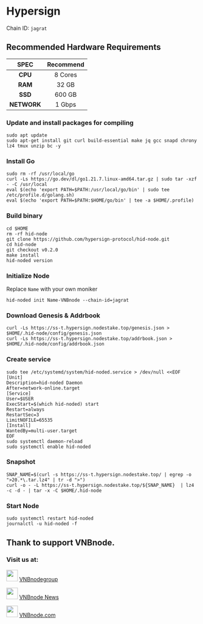 # Hypersign
Chain ID: `jagrat`

## Recommended Hardware Requirements

|   SPEC      |       Recommend          |
| :---------: | :-----------------------:|
|   **CPU**   |        8 Cores           |
|   **RAM**   |        32 GB             |
|   **SSD**   |        600 GB            |
| **NETWORK** |        1 Gbps            |

### Update and install packages for compiling
```
sudo apt update
sudo apt-get install git curl build-essential make jq gcc snapd chrony lz4 tmux unzip bc -y
```

### Install Go
```
sudo rm -rf /usr/local/go
curl -Ls https://go.dev/dl/go1.21.7.linux-amd64.tar.gz | sudo tar -xzf - -C /usr/local
eval $(echo 'export PATH=$PATH:/usr/local/go/bin' | sudo tee /etc/profile.d/golang.sh)
eval $(echo 'export PATH=$PATH:$HOME/go/bin' | tee -a $HOME/.profile)
```

### Build binary
```
cd $HOME
rm -rf hid-node
git clone https://github.com/hypersign-protocol/hid-node.git
cd hid-node
git checkout v0.2.0
make install
hid-noded version
```

### Initialize Node
Replace `Name` with your own moniker
```
hid-noded init Name-VNBnode --chain-id=jagrat
```

### Download Genesis & Addrbook
```
curl -Ls https://ss-t.hypersign.nodestake.top/genesis.json > $HOME/.hid-node/config/genesis.json 
curl -Ls https://ss-t.hypersign.nodestake.top/addrbook.json > $HOME/.hid-node/config/addrbook.json 
```

### Create service
```
sudo tee /etc/systemd/system/hid-noded.service > /dev/null <<EOF
[Unit]
Description=hid-noded Daemon
After=network-online.target
[Service]
User=$USER
ExecStart=$(which hid-noded) start
Restart=always
RestartSec=3
LimitNOFILE=65535
[Install]
WantedBy=multi-user.target
EOF
sudo systemctl daemon-reload
sudo systemctl enable hid-noded
```

### Snapshot
```
SNAP_NAME=$(curl -s https://ss-t.hypersign.nodestake.top/ | egrep -o ">20.*\.tar.lz4" | tr -d ">")
curl -o - -L https://ss-t.hypersign.nodestake.top/${SNAP_NAME}  | lz4 -c -d - | tar -x -C $HOME/.hid-node
```

### Start Node
```
sudo systemctl restart hid-noded
journalctl -u hid-noded -f
```

## Thank to support VNBnode.
### Visit us at:

<img src="https://user-images.githubusercontent.com/50621007/183283867-56b4d69f-bc6e-4939-b00a-72aa019d1aea.png" width="30"/> <a href="https://t.me/VNBnodegroup" target="_blank">VNBnodegroup</a>

<img src="https://user-images.githubusercontent.com/50621007/183283867-56b4d69f-bc6e-4939-b00a-72aa019d1aea.png" width="30"/> <a href="https://t.me/Vnbnode" target="_blank">VNBnode News</a>

<img src="https://github.com/vnbnode/binaries/blob/main/Logo/VNBnode.jpg" width="30"/> <a href="https://VNBnode.com" target="_blank">VNBnode.com</a>
